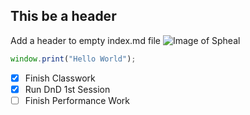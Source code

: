## This be a header

Add a header to empty index.md file
![Image of Spheal](https://archives.bulbagarden.net/media/upload/thumb/4/44/Marius_Spheal.png/250px-Marius_Spheal.png)

``` javascript
window.print("Hello World");
```

- [x] Finish Classwork
- [x] Run DnD 1st Session
- [ ] Finish Performance Work
